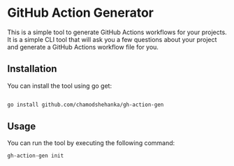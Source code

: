 # GitHub Action Generator

This is a simple tool to generate GitHub Actions workflows for your projects. It is a simple CLI tool that will ask you a few questions about your project and generate a GitHub Actions workflow file for you.

## Installation

You can install the tool using go get:

```bash

go install github.com/chamodshehanka/gh-action-gen
```

## Usage

You can run the tool by executing the following command:

```bash
gh-action-gen init
```